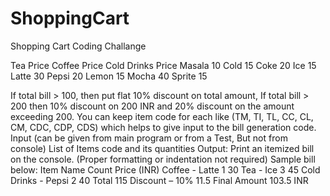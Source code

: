 # ShoppingCart
Shopping Cart Coding Challange

Tea Price Coffee Price Cold Drinks Price Masala 10 Cold 15 Coke 20 Ice 15 Latte 30 Pepsi 20 Lemon 15 Mocha 40 Sprite 15

If total bill > 100, then put flat 10% discount on total amount, 
If total bill > 200 then 10% discount on 200 INR and 20% discount on the amount exceeding 200.
You can keep item code for each like (TM, TI, TL, CC, CL, CM, CDC, CDP, CDS) which 
helps to give input to the bill generation code. Input (can be given from main program or from a Test, 
But not from console) List of Items code and its quantities Output: Print an itemized bill on the console. 
(Proper formatting or indentation not required)
Sample bill below: 
Item Name Count Price (INR) Coffee - 
Latte 1 30 Tea - Ice 3 45 Cold Drinks -
Pepsi 2 40 Total 115 
Discount – 10% 11.5 
Final Amount 103.5 INR

